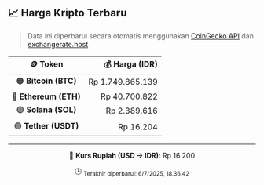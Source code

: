 

<!-- HARGA_KRIPTO -->
## 📈 Harga Kripto Terbaru

> Data ini diperbarui secara otomatis menggunakan [CoinGecko API](https://www.coingecko.com/) dan [exchangerate.host](https://exchangerate.host/)

<div align="center">

| 🪙 Token | 💰 Harga (IDR) |
|:------:|---------------:|
| 🟠 **Bitcoin (BTC)**   | Rp 1.749.865.139 |
| 🔵 **Ethereum (ETH)**  | Rp 40.700.822 |
| 🟣 **Solana (SOL)**    | Rp 2.389.616 |
| 🟢 **Tether (USDT)**   | Rp 16.204 |

---

💱 **Kurs Rupiah (USD → IDR)**: Rp 16.200

🕒 <sub>Terakhir diperbarui: 6/7/2025, 18.36.42</sub>

</div>
<!-- /HARGA_KRIPTO -->